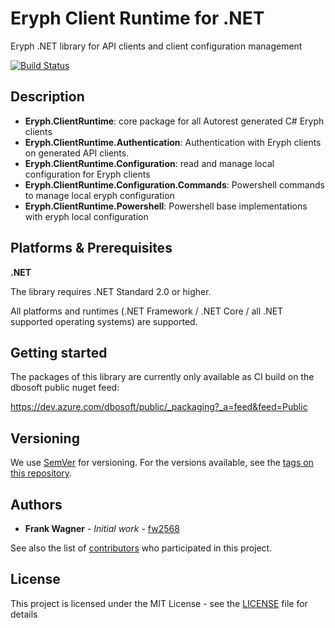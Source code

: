 # Eryph Client Runtime for .NET
Eryph .NET library for API clients and client configuration management 


[![Build Status](https://dev.azure.com/dbosoft/public/_apis/build/status/eryph-org.dotnet-clientruntime?repoName=eryph-org%2Fdotnet-clientruntime&branchName=main)](https://dev.azure.com/dbosoft/public/_build/latest?definitionId=41&repoName=eryph-org%2Fdotnet-clientruntime&branchName=main)

## Description

- **Eryph.ClientRuntime**: core package for all Autorest generated C# Eryph clients
- **Eryph.ClientRuntime.Authentication**: Authentication with Eryph clients on generated API clients.
- **Eryph.ClientRuntime.Configuration**: read and manage local configuration for Eryph clients
- **Eryph.ClientRuntime.Configuration.Commands**: Powershell commands to manage local eryph configuration
- **Eryph.ClientRuntime.Powershell**: Powershell base implementations with eryph local configuration

## Platforms & Prerequisites

**.NET**

The library requires .NET Standard 2.0 or higher. 

All platforms and runtimes (.NET Framework / .NET Core / all .NET supported operating systems) are supported.


## Getting started

The packages of this library are currently only available as CI build on the dbosoft public nuget feed:

https://dev.azure.com/dbosoft/public/_packaging?_a=feed&feed=Public


## Versioning

We use [SemVer](http://semver.org/) for versioning. For the versions available, see the [tags on this repository](https://github.com/eryph-org/dotnet-clientruntime/tags). 

## Authors

* **Frank Wagner** - *Initial work* - [fw2568](https://github.com/fw2568)

See also the list of [contributors](https://github.com/eryph-org/dotnet-clientruntime/contributors) who participated in this project.


## License

This project is licensed under the MIT License - see the [LICENSE](LICENSE) file for details
